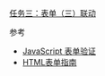 [任务三：表单（三）联动](http://ife.baidu.com/course/detail/id/106)  

参考  

- [JavaScript 表单验证](http://www.w3school.com.cn/js/js_form_validation.asp)
- [HTML表单指南](https://developer.mozilla.org/zh-CN/docs/Web/Guide/HTML/Forms)